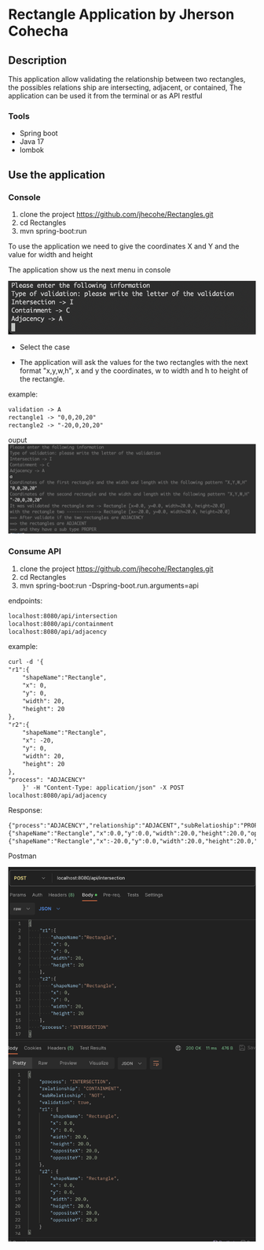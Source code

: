 # Rectangle Application by Jherson Cohecha


## Description

This application allow validating the relationship between two rectangles, the possibles relations ship are intersecting, adjacent, or contained, The application can be used it from the terminal or as API restful


### Tools
* Spring boot
* Java 17
* lombok


## Use the application

### Console

1. clone the project https://github.com/jhecohe/Rectangles.git 
2. cd Rectangles
3. mvn spring-boot:run

To use the application we need to give the coordinates X and Y and the value for width and height

The application show us the next menu in console

![Console menu](./img/menuconsole.png)

* Select the case

* The application will ask the values for the two rectangles with the next format "x,y,w,h", x and y the coordinates, w to width and h to height of the rectangle.

example:

	validation -> A
	rectangle1 -> "0,0,20,20"
	rectangle2 -> "-20,0,20,20"
	

ouput
![output](./img/ouputconsole.png)

### Consume API

1. clone the project https://github.com/jhecohe/Rectangles.git 
2. cd Rectangles
3. mvn spring-boot:run -Dspring-boot.run.arguments=api

endpoints:

	localhost:8080/api/intersection
	localhost:8080/api/containment
	localhost:8080/api/adjacency
	
example:

	curl -d '{
    "r1":{
        "shapeName":"Rectangle",
        "x": 0,
        "y": 0,
        "width": 20,
        "height": 20
    },
    "r2":{
        "shapeName":"Rectangle",
        "x": -20,
        "y": 0,
        "width": 20,
        "height": 20
    },
    "process": "ADJACENCY"
		}' -H "Content-Type: application/json" -X POST localhost:8080/api/adjacency
		
Response:			

	{"process":"ADJACENCY","relationship":"ADJACENT","subRelatioship":"PROPER","validation":true,"r1":{"shapeName":"Rectangle","x":0.0,"y":0.0,"width":20.0,"height":20.0,"oppositeX":20.0,"oppositeY":20.0},"r2":{"shapeName":"Rectangle","x":-20.0,"y":0.0,"width":20.0,"height":20.0,"oppositeX":0.0,"oppositeY":20.0}}% 
	
Postman

![postman](./img/postman.png)


	

